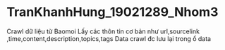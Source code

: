 # TranKhanhHung_19021289_Nhom3
Crawl dữ liệu từ Baomoi
Lấy các thôn tin cơ bản như url,sourcelink ,time,content,description,topics,tags
Data crawl đc lưu lại trong ổ data
